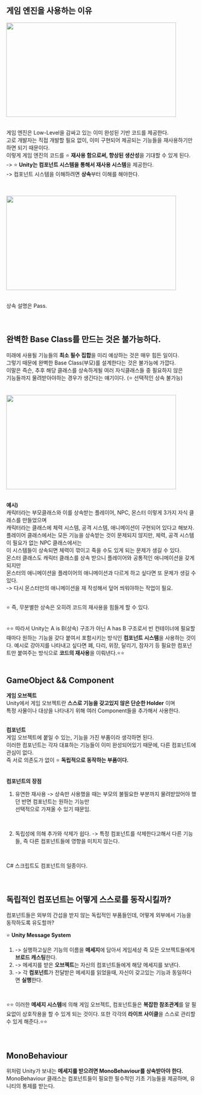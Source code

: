 ## 게임 엔진을 사용하는 이유

<img src="https://user-images.githubusercontent.com/43705434/123098540-37a44100-d46c-11eb-9e99-7aab4c065ab9.PNG" width="450" height="250"><br>
<br>

게임 엔진은 Low-Level을 감싸고 있는 이미 완성된 기반 코드를 제공한다.<br>
고로 개발자는 직접 개발할 필요 없이, 이미 구현되어 제공되는 기능들을 재사용하기만 하면 되기 때문이다.<br>
이렇게 게임 엔진의 코드를 ⭐ **재사용 함으로써, 향상된 생산성**을 기대할 수 있게 된다.<br>
-> ⭐ **Unity는 컴포넌트 시스템을 통해서 재사용 시스템**을 제공한다.<br>
-> 컴포넌트 시스템을 이해하려면 **상속**부터 이해를 해야한다.<br>
<br>
<br>

<img src="https://user-images.githubusercontent.com/43705434/123098552-38d56e00-d46c-11eb-9aea-95fdfeccfe95.PNG" width="450" height="250"><br>
<br>

상속 설명은 Pass.<br>
<br>
<br>

## 완벽한 Base Class를 만드는 것은 불가능하다.
미래에 사용될 기능들의 **최소 필수 집합**을 미리 예상하는 것은 매우 힘든 일이다.<br>
그렇기 때문에 완벽한 Base Class(부모)를 설계한다는 것은 불가능에 가깝다.<br>
이말은 즉슨, 추후 해당 클래스를 상속하게될 여러 자식클래스들 중 필요하지 않은<br>
기능들까지 물려받아야하는 경우가 생긴다는 얘기이다. (⭐ 선택적인 상속 불가능)<br>
<br>

<img src="https://user-images.githubusercontent.com/43705434/123098546-38d56e00-d46c-11eb-8760-7d48c26a2b32.PNG" width="450" height="250"><br>
<br>

**예시)**<br>
캐릭터라는 부모클래스와 이를 상속받는 플레이어, NPC, 몬스터 이렇게 3가지 자식 클래스를 만들었으며<br>
캐릭터라는 클래스에 체력 시스템, 공격 시스템, 애니메이션이 구현되어 있다고 해보자.<br>
플레이어 클래스에서는 모든 기능을 상속받는 것이 문제되지 않지만, 체력, 공격 시스템이 필요가 없는 NPC 클래스에서는<br>
이 시스템들이 상속되면 체력이 깎이고 죽을 수도 있게 되는 문제가 생길 수 있다.<br>
몬스터 클래스도 캐릭터 클래스를 상속 받으니 플레이어와 공통적인 애니메이션을 갖게 되지만<br>
몬스터의 애니메이션을 플레이어의 애니메이션과 다르게 하고 싶다면 또 문제가 생길 수 있다.<br>
-> 다시 몬스터만의 애니메이션을 재 작성해서 덮어 씌워야하는 작업이 필요.<br>
<br>

⭐ 즉, 무분별한 상속은 오히려 코드의 재사용을 힘들게 할 수 있다.<br>
<br>

⭐⭐ 따라서 Unity는 A is B(상속) 구조가 아닌 A has B 구조로서 빈 컨테이너에 필요할 때마다 원하는 기능을 갖다 붙여서 포함시키는 방식인 **컴포넌트 시스템**을 사용하는 것이다.
예시로 강아지를 나타내고 싶다면 폐, 다리, 위장, 달리기, 잠자기 등 필요한 컴포넌트만 붙여주는 방식으로 **코드의 재사용**을 이뤄낸다.⭐⭐
<br>
<br>

## GameObject && Component
**게임 오브젝트**<br>
Unity에서 게임 오브젝트란 **스스로 기능을 갖고있지 않은 단순한 Holder** 이며<br>
특정 사물이나 대상을 나타내기 위해 여러 Component들을 추가해서 사용한다.<br>
<br>

**컴포넌트**<br>
게임 오브젝트에 붙일 수 있는, 기능을 가진 부품이라 생각하면 된다.<br>
이러한 컴포넌트는 각자 대표하는 기능들이 이미 완성되어있기 때문에, 다른 컴포넌트에 관심이 없다.<br>
즉 서로 의존도가 없이 ⭐ **독립적으로 동작하는 부품이다.**<br>
<br>

**컴포넌트의 장점**<br>
1. 유연한 재사용
-> 상속만 사용했을 때는 부모의 불필요한 부분까지 물려받았어야 했던 반면 컴포넌트는 원하는 기능만<br>
선택적으로 가져올 수 있기 때문임.<br>
<br>

2. 독립성에 의해 추가와 삭제가 쉽다.
-> 특정 컴포넌트를 삭제한다고해서 다른 기능들, 즉 다른 컴포넌트들에 영향을 미치지 않는다.<br>
<br>

C# 스크립트도 컴포넌트의 일종이다.<br>
<br>
<br>

## 독립적인 컴포넌트는 어떻게 스스로를 동작시킬까?
컴포넌트들은 외부의 간섭을 받지 않는 독립적인 부품들인데, 어떻게 외부에서 기능을 동작하도록 유도할까?<br>

⭐ **Unity Message System**<br>
1. -> 실행하고싶은 기능의 이름을 **메세지**에 담아서 게임세상 즉 모든 오브젝트들에게 **브로드 캐스팅**한다.<br>
2. -> 메세지를 받은 **오브젝트**는 자신의 컴포넌트들에게 해당 메세지를 보낸다.<br>
3. -> 각 **컴포넌트**가 전달받은 메세지를 읽었을때, 자신이 갖고있는 기능과 동일하다면 **실행**한다.<br>
<br>

⭐⭐ 이러한 **메세지 시스템**에 의해 게임 오브젝트, 컴포넌트들은 **복잡한 참조관계**를 알 필요없이 상호작용을 할 수 있게 되는 것이다.
또한 각각의 **라이프 사이클**을 스스로 관리할 수 있게 해준다.⭐⭐<br>
<br>
<br>

## MonoBehaviour
위처럼 Unity가 보내는 **메세지를 받으려면 MonoBehaviour를 상속받아야 한다.**<br>
MonoBehaviour 클래스는 컴포넌트들이 필요한 필수적인 기초 기능들을 제공하며, 유니티의 통제를 받는다.<br>

